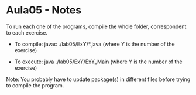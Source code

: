 # Aula05 - Notes

To run each one of the programs, compile the whole folder, correspondent to each exercise.
  - To compile: javac ./lab05/ExY/*.java (where Y is the number of the exercise)
  
  - To execute: java ./lab05/ExY/ExY_Main (where Y is the number of the exercise)

Note: You probably have to update package(s) in different files before trying to compile the program.

